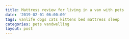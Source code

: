 ```yaml
---
title: Mattress review for living in a van with pets
date: '2019-02-01 06:00:00'
tags: vanlife dogs cats kittens bed mattress sleep
categories: pets vandwelling
layout: post
---
```


